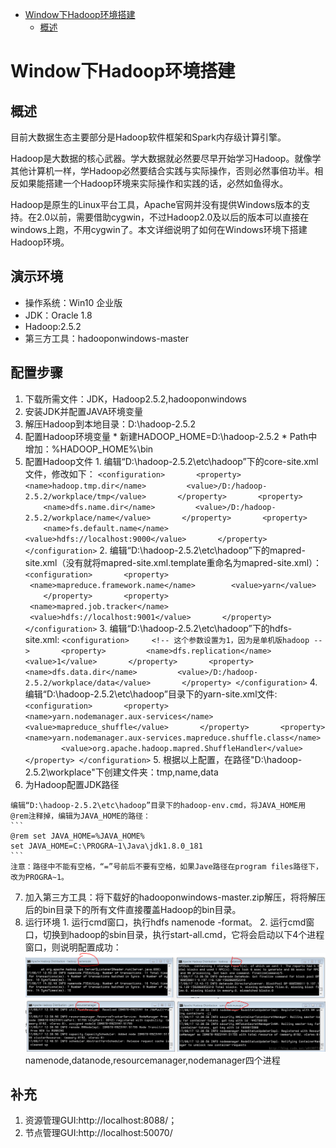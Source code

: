 * [Window下Hadoop环境搭建](#Window下Hadoop环境搭建)
    * [概述](#概述)

# Window下Hadoop环境搭建
## 概述
目前大数据生态主要部分是Hadoop软件框架和Spark内存级计算引擎。

Hadoop是大数据的核心武器。学大数据就必然要尽早开始学习Hadoop。就像学其他计算机一样，学Hadoop必然要结合实践与实际操作，否则必然事倍功半。相反如果能搭建一个Hadoop环境来实际操作和实践的话，必然如鱼得水。

Hadoop是原生的Linux平台工具，Apache官网并没有提供Windows版本的支持。在2.0以前，需要借助cygwin，不过Hadoop2.0及以后的版本可以直接在windows上跑，不用cygwin了。本文详细说明了如何在Windows环境下搭建Hadoop环境。
## 演示环境
  * 操作系统：Win10 企业版
  * JDK：Oracle 1.8
  * Hadoop:2.5.2
  * 第三方工具：hadooponwindows-master

## 配置步骤
  1. 下载所需文件：JDK，Hadoop2.5.2,hadooponwindows
  2. 安装JDK并配置JAVA环境变量
  3. 解压Hadoop到本地目录：D:\hadoop-2.5.2
  4. 配置Hadoop环境变量
    * 新建HADOOP_HOME=D:\hadoop-2.5.2
    * Path中增加：%HADOOP_HOME%\bin
  5.  配置Hadoop文件
    1. 编辑“D:\hadoop-2.5.2\etc\hadoop”下的core-site.xml文件，修改<configuration>如下：
    ```
    <configuration>
      <property>
        <name>hadoop.tmp.dir</name>
        <value>/D:/hadoop-2.5.2/workplace/tmp</value>
      </property>
      <property>
        <name>dfs.name.dir</name>
        <value>/D:/hadoop-2.5.2/workplace/name</value>
      </property>
      <property>
        <name>fs.default.name</name>
        <value>hdfs://localhost:9000</value>
      </property>
    </configuration>
    ```
    2. 编辑“D:\hadoop-2.5.2\etc\hadoop”下的mapred-site.xml（没有就将mapred-site.xml.template重命名为mapred-site.xml）：
    ```
    <configuration>
      <property>
       <name>mapreduce.framework.name</name>
       <value>yarn</value>
      </property>
      <property>
       <name>mapred.job.tracker</name>
       <value>hdfs://localhost:9001</value>
      </property>
    </configuration>
    ```
    3. 编辑“D:\hadoop-2.5.2\etc\hadoop”下的hdfs-site.xml:
    ```
    <configuration>
    <!-- 这个参数设置为1，因为是单机版hadoop -->
      <property>
        <name>dfs.replication</name>
        <value>1</value>
      </property>
      <property>
        <name>dfs.data.dir</name>
        <value>/D:/hadoop-2.5.2/workplace/data</value>
      </property>
    </configuration>
    ```
    4. 编辑“D:\hadoop-2.5.2\etc\hadoop”目录下的yarn-site.xml文件:
    ```
    <configuration>
      <property>
        <name>yarn.nodemanager.aux-services</name>
        <value>mapreduce_shuffle</value>
      </property>
      <property>
        <name>yarn.nodemanager.aux-services.mapreduce.shuffle.class</name>
        <value>org.apache.hadoop.mapred.ShuffleHandler</value>
      </property>
    </configuration>
    ```
    5. 根据以上配置，在路径"D:\hadoop-2.5.2\workplace"下创建文件夹：tmp,name,data
  6. 为Hadoop配置JDK路径

    编辑“D:\hadoop-2.5.2\etc\hadoop”目录下的hadoop-env.cmd，将JAVA_HOME用 @rem注释掉，编辑为JAVA_HOME的路径：
    ```
    @rem set JAVA_HOME=%JAVA_HOME%
    set JAVA_HOME=C:\PROGRA~1\Java\jdk1.8.0_181
    ```
    注意：路径中不能有空格，“=”号前后不要有空格，如果Jave路径在program files路径下，改为PROGRA~1。
  7. 加入第三方工具：将下载好的hadooponwindows-master.zip解压，将将解压后的bin目录下的所有文件直接覆盖Hadoop的bin目录。
  8. 运行环境
    1. 运行cmd窗口，执行hdfs namenode -format。
    2. 运行cmd窗口，切换到hadoop的sbin目录，执行start-all.cmd，它将会启动以下4个进程窗口，则说明配置成功：
    ![](../img/hadoop4.png)
    namenode,datanode,resourcemanager,nodemanager四个进程

## 补充
  1. 资源管理GUI:http://localhost:8088/；
  2. 节点管理GUI:http://localhost:50070/
